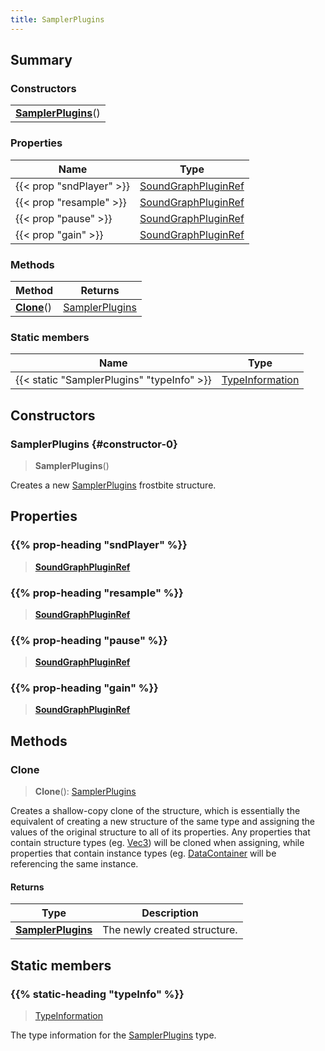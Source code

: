 ```yaml
---
title: SamplerPlugins
---
```



## Summary
### Constructors
| |
| ----------- |
| **[SamplerPlugins](#constructor-0)**() |

### Properties
| Name | Type |
| ---- | ---- |
| {{< prop "sndPlayer" >}} | [SoundGraphPluginRef](/vext/ref/fb/soundgraphpluginref) |
| {{< prop "resample" >}} | [SoundGraphPluginRef](/vext/ref/fb/soundgraphpluginref) |
| {{< prop "pause" >}} | [SoundGraphPluginRef](/vext/ref/fb/soundgraphpluginref) |
| {{< prop "gain" >}} | [SoundGraphPluginRef](/vext/ref/fb/soundgraphpluginref) |

### Methods
| Method | Returns |
| ------ | ---- |
| **[Clone](#clone)**() | [SamplerPlugins](/vext/ref/fb/samplerplugins) |

### Static members
| Name | Type |
| ---- | ---- |
| {{< static "SamplerPlugins" "typeInfo" >}} | [TypeInformation](/vext/ref/shared/class/typeinformation) |

## Constructors
### SamplerPlugins {#constructor-0}
> **SamplerPlugins**()

Creates a new [SamplerPlugins](/vext/ref/fb/samplerplugins) frostbite structure.

## Properties
### {{% prop-heading "sndPlayer" %}}
> **[SoundGraphPluginRef](/vext/ref/fb/soundgraphpluginref)**

### {{% prop-heading "resample" %}}
> **[SoundGraphPluginRef](/vext/ref/fb/soundgraphpluginref)**

### {{% prop-heading "pause" %}}
> **[SoundGraphPluginRef](/vext/ref/fb/soundgraphpluginref)**

### {{% prop-heading "gain" %}}
> **[SoundGraphPluginRef](/vext/ref/fb/soundgraphpluginref)**

## Methods
### Clone
> **Clone**(): [SamplerPlugins](/vext/ref/fb/samplerplugins)

Creates a shallow-copy clone of the structure, which is essentially the equivalent of creating a new structure of the same type and assigning the values of the original structure to all of its properties. Any properties that contain structure types (eg. [Vec3](/vext/ref/shared/class/vec3)) will be cloned when assigning, while properties that contain instance types (eg. [DataContainer](/vext/ref/shared/class/datacontainer) will be referencing the same instance.

#### Returns
| Type | Description |
| ---- | ----------- |
| **[SamplerPlugins](/vext/ref/fb/samplerplugins)** | The newly created structure. |

## Static members
### {{% static-heading "typeInfo" %}}
> [TypeInformation](/vext/ref/shared/class/typeinformation)

The type information for the [SamplerPlugins](/vext/ref/fb/samplerplugins) type.

